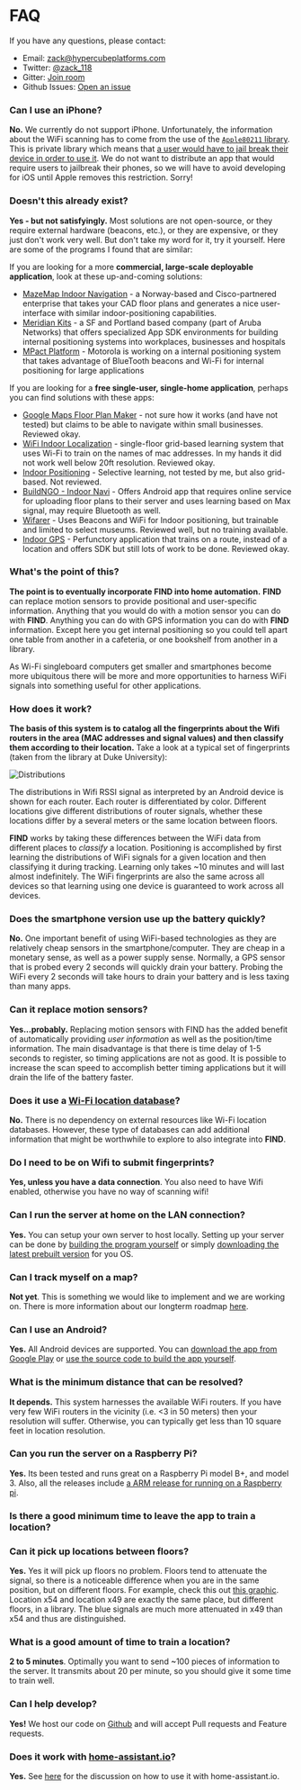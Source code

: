 # FAQ


If you have any questions, please contact:

* Email: [zack@hypercubeplatforms.com](mailto:zack@hypercubeplatforms.com)
* Twitter: [@zack_118](https://twitter.com/intent/tweet?screen_name=zack_118)
* Gitter: [Join room](https://gitter.im/schollz/find)
* Github Issues: [Open an issue](https://github.com/schollz/find/issues/new)

###  Can I use an iPhone?

**No.** We currently do not support iPhone. Unfortunately, the information about the WiFi scanning has to come from the use of the [`Apple80211` library](https://stackoverflow.com/questions/9684341/iphone-get-a-list-of-all-ssids-without-private-library/9684945#9684945). This is private library which means that [a user would have to jail break their device in order to use it](https://stackoverflow.com/questions/6341547/ios-can-i-manually-associate-wifi-network-with-geographic-location/6341893#6341893). We do not want to distribute an app that would require users to jailbreak their phones, so we will have to avoid developing for iOS until Apple removes this restriction. Sorry!

###  Doesn't this already exist?

**Yes - but not satisfyingly.** Most solutions are not open-source, or they require external hardware (beacons, etc.), or they are expensive, or they just don't work very well. But don't take my word for it, try it yourself. Here are some of the programs I found that are similar:

If you are looking for a more **commercial, large-scale deployable application**, look at these up-and-coming solutions:

-   [MazeMap Indoor Navigation] - a Norway-based and Cisco-partnered enterprise that takes your CAD floor plans and generates a nice user-interface with similar indoor-positioning capabilities.
-   [Meridian Kits] - a SF and Portland based company (part of Aruba Networks) that offers specialized App SDK environments for building internal positioning systems into workplaces, businesses and hospitals
-   [MPact Platform] - Motorola is working on a internal positioning system that takes advantage of BlueTooth beacons and Wi-Fi for internal positioning for large applications

If you are looking for a **free single-user, single-home application**, perhaps you can find solutions with these apps:

-   [Google Maps Floor Plan Maker] - not sure how it works (and have not tested) but claims to be able to navigate within small businesses. Reviewed okay.
-   [WiFi Indoor Localization] - single-floor grid-based learning system that uses Wi-Fi to train on the names of mac addresses. In my hands it did not work well below 20ft resolution. Reviewed okay.
-   [Indoor Positioning] - Selective learning, not tested by me, but also grid-based. Not reviewed.
-   [BuildNGO - Indoor Navi] - Offers Android app that requires online service for uploading floor plans to their server and uses learning based on Max signal, may require Bluetooth as well.
-   [Wifarer] - Uses Beacons and WiFi for Indoor positioning, but trainable and limited to select museums. Reviewed well, but no training available.
-   [Indoor GPS] - Perfunctory application that trains on a route, instead of a location and offers SDK but still lots of work to be done. Reviewed okay.

  [MazeMap Indoor Navigation]: http://mazemap.com/what-it-is
  [Meridian Kits]: http://www.meridianapps.com
  [MPact Platform]: http://newsroom.motorolasolutions.com/Press-Releases/Communicate-to-Shoppers-at-the-Right-Time-with-First-of-its-Kind-Location-Based-Platform-from-Motor-49e1.aspx
  [Google Maps Floor Plan Maker]: https://play.google.com/store/apps/details?id=com.google.android.apps.insight.surveyor&hl=en
  [WiFi Indoor Localization]: https://play.google.com/store/apps/details?id=com.hfalan.wifilocalization&hl=en
  [Indoor Positioning]: https://play.google.com/store/apps/details?id=com.bombao.projetwifi&hl=en
  [BuildNGO - Indoor Navi]: https://play.google.com/store/apps/details?id=com.sails.buildngo&hl=en
  [Wifarer]: https://play.google.com/store/apps/details?id=com.wifarer.android&hl=en
  [Indoor GPS]: https://play.google.com/store/apps/details?id=com.ladiesman217.indoorgps&hl=en


###  What's the point of this?

**The point is to eventually incorporate FIND into home automation.** **FIND** can replace motion sensors to provide positional and user-specific information. Anything that you would do with a motion sensor you can do with **FIND**. Anything you can do with GPS information you can do with **FIND** information. Except here you get internal positioning so you could tell apart one table from another in a cafeteria, or one bookshelf from another in a library.

 As Wi-Fi singleboard computers get smaller and smartphones become more ubiquitous there will be more and more opportunities to harness WiFi signals into something useful for other applications.

### How does it work?

**The basis of this system is to catalog all the fingerprints about the
Wifi routers in the area (MAC addresses and signal values) and then
classify them according to their location.** Take a look at a typical set of fingerprints
 (taken from the library at Duke University):

![Distributions](https://www.internalpositioning.com/guide/img/fingerprint_library.png)

The distributions in Wifi RSSI signal as interpreted by an Android
device is shown for each router. Each router is differentiated by color.
Different locations give different distributions of router signals,
whether these locations differ by a several meters or the same location
between floors.

**FIND** works by taking these differences between the WiFi data from different places to *classify* a location. Positioning is accomplished by first learning the distributions of WiFi signals for a given location and then classifying it during tracking. Learning only takes ~10 minutes and will last almost indefinitely. The WiFi fingerprints are also the same across all devices so that learning using one device is guaranteed to work across all devices.

### Does the smartphone version use up the battery quickly?

**No.** One important benefit of using WiFi-based technologies as they are relatively cheap sensors in the smartphone/computer. They are cheap in a monetary sense, as well as a power supply sense. Normally, a GPS sensor that is probed every 2 seconds will quickly drain your battery. Probing the WiFi every 2 seconds will take hours to drain your battery and is less taxing than many apps.

### Can it replace motion sensors?

**Yes...probably.** Replacing motion sensors with FIND has the added benefit of automatically providing *user information* as well as the position/time information. The main disadvantage is that there is time delay of 1-5 seconds to register, so timing applications are not as good. It is possible to increase the scan speed to accomplish better timing applications but it will drain the life of the battery faster.


### Does it use a [Wi-Fi location database](https://en.wikipedia.org/wiki/Wi-Fi_positioning_system#Public_Wi-Fi_location_databases)?

**No.** There is no dependency on external resources like Wi-Fi location databases. However, these type of databases can add additional information that might be worthwhile to explore to also integrate into **FIND**.


###  Do I need to be on Wifi to submit fingerprints?

**Yes, unless you have a data connection**. You also need to have Wifi enabled, otherwise you have no way of scanning wifi!

###  Can I run the server at home on the LAN connection?

**Yes.** You can setup your own server to host locally. Setting up your server can be done by [building the program yourself](https://github.com/schollz/find#setup-optional) or simply [downloading the latest prebuilt version](https://github.com/schollz/find/releases/tag/v2.0) for you OS.

###  Can I track myself on a map?

**Not yet**. This is something we would like to implement and we are working on. There is more information about our longterm roadmap [here](https://www.internalpositioning.com/).


###  Can I use an Android?

**Yes.** All Android devices are supported. You can [download the app from Google Play](https://play.google.com/store/apps/details?id=com.hcp.find) or [use the source code to build the app yourself](https://github.com/schollz/find/tree/android).

###  What is the minimum distance that can be resolved?

**It depends.** This system harnesses the available WiFi routers. If you have very few WiFi routers in the vicinity (i.e. <3 in 50 meters) then your resolution will suffer. Otherwise, you can typically get less than 10 square feet in location resolution.

###  Can you run the server on a Raspberry Pi?

**Yes.** Its been tested and runs great on a Raspberry Pi model B+, and model 3. Also, all the releases include [a ARM release for running on a Raspberry pi](https://github.com/schollz/find/releases).

### Is there a good minimum time to leave the app to train a location?

### Can it pick up locations between floors?

**Yes.** Yes it will pick up floors no problem. Floors tend to attenuate the signal, so there is a noticeable difference when you are in the same position, but on different floors. For example, check this out [this graphic](https://camo.githubusercontent.com/aa8ce49f332c0d1dcf0baa58c9a1d59672f8ce22/68747470733a2f2f7777772e696e7465726e616c706f736974696f6e696e672e636f6d2f67756964652f696d672f66696e6765727072696e745f6c6962726172792e706e67). Location x54 and location x49 are exactly the same place, but different floors, in a library. The blue signals are much more attenuated in x49 than x54 and thus are distinguished.

### What is a good amount of time to train a location?

**2 to 5 minutes**. Optimally you want to send ~100 pieces of information to the server. It transmits about 20 per minute, so you should give it some time to train well.

### Can I help develop?

**Yes!** We host our code on [Github](https://github.com/schollz/find) and will accept Pull requests and Feature requests.

### Does it work with [home-assistant.io](https://home-assistant.io/)?

**Yes.** See [here](https://community.home-assistant.io/t/anyone-seen-this-find-internal-positioning/772/2?u=schollz) for the discussion on how to use it with home-assistant.io.
